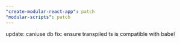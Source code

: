 ```yaml
---
"create-modular-react-app": patch
"modular-scripts": patch
---
```


update: caniuse db 
fix: ensure transpiled ts is compatible with babel

